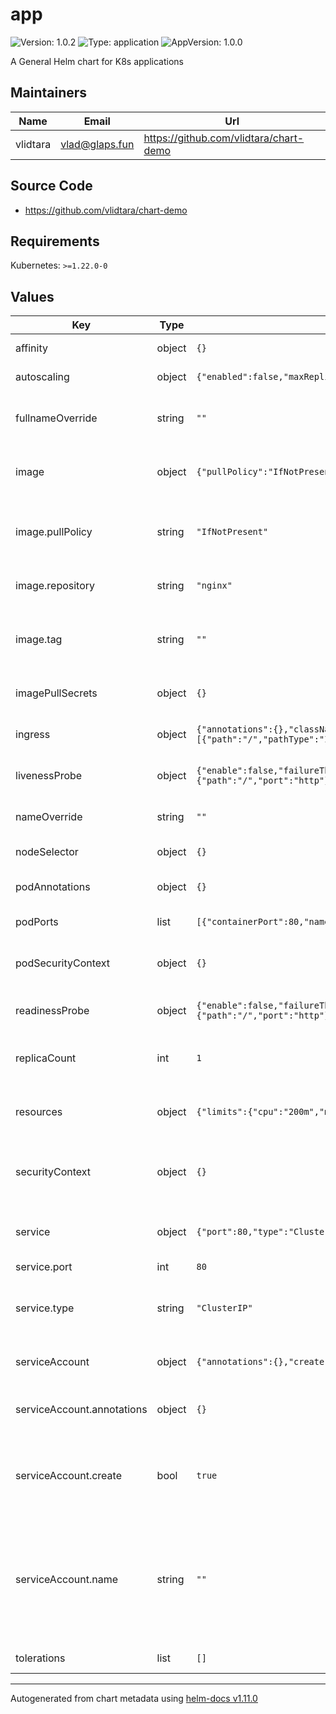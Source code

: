 # app

![Version: 1.0.2](https://img.shields.io/badge/Version-1.0.2-informational?style=flat-square) ![Type: application](https://img.shields.io/badge/Type-application-informational?style=flat-square) ![AppVersion: 1.0.0](https://img.shields.io/badge/AppVersion-1.0.0-informational?style=flat-square)

A General Helm chart for K8s applications

## Maintainers

| Name | Email | Url |
| ---- | ------ | --- |
| vlidtara | <vlad@glaps.fun> | <https://github.com/vlidtara/chart-demo> |

## Source Code

* <https://github.com/vlidtara/chart-demo>

## Requirements

Kubernetes: `>=1.22.0-0`

## Values

| Key | Type | Default | Description |
|-----|------|---------|-------------|
| affinity | object | `{}` | Affinity configuration |
| autoscaling | object | `{"enabled":false,"maxReplicas":100,"minReplicas":1,"targetCPUUtilizationPercentage":80,"targetMemoryUtilizationPercentage":80}` | Autoscaling configuration |
| fullnameOverride | string | `""` | Override the default fullname of the chart |
| image | object | `{"pullPolicy":"IfNotPresent","repository":"nginx","tag":""}` | Configuration for the container image |
| image.pullPolicy | string | `"IfNotPresent"` | Image pull policy (e.g. Always, IfNotPresent, Never) |
| image.repository | string | `"nginx"` | Image repository and name |
| image.tag | string | `""` | Overrides the image tag, default is the chart appVersion |
| imagePullSecrets | object | `{}` | Configuration for image pull secrets |
| ingress | object | `{"annotations":{},"className":"","enabled":false,"hosts":[{"host":"chart-example.local","paths":[{"path":"/","pathType":"ImplementationSpecific"}]}],"tls":[]}` | Configuration for the ingress resource |
| livenessProbe | object | `{"enable":false,"failureThreshold":3,"httpGet":{"path":"/","port":"http"},"initialDelaySeconds":30,"periodSeconds":10,"successThreshold":1,"timeoutSeconds":5}` | Liveness probe configuration |
| nameOverride | string | `""` | Override the default name of the chart |
| nodeSelector | object | `{}` | Node Selector configuration |
| podAnnotations | object | `{}` | Configuration for pod annotations |
| podPorts | list | `[{"containerPort":80,"name":"http","protocol":"TCP"}]` | Pod ports configuration |
| podSecurityContext | object | `{}` | Configuration for the pod security context |
| readinessProbe | object | `{"enable":false,"failureThreshold":3,"httpGet":{"path":"/","port":"http"},"initialDelaySeconds":5,"periodSeconds":10,"successThreshold":1,"timeoutSeconds":5}` | Readiness probe configuration |
| replicaCount | int | `1` | Number of replicas for the deployment |
| resources | object | `{"limits":{"cpu":"200m","memory":"200Mi"},"requests":{"cpu":"100m","memory":"128Mi"}}` | Configuration for resource limits and requests |
| securityContext | object | `{}` | Configuration for the security context of the container |
| service | object | `{"port":80,"type":"ClusterIP"}` | Configuration for the Kubernetes service |
| service.port | int | `80` | Service port |
| service.type | string | `"ClusterIP"` | Service type (e.g. ClusterIP, NodePort, LoadBalancer) |
| serviceAccount | object | `{"annotations":{},"create":true,"name":""}` | Configuration for the service account |
| serviceAccount.annotations | object | `{}` | Annotations to add to the service account |
| serviceAccount.create | bool | `true` | Specifies whether a service account should be created |
| serviceAccount.name | string | `""` | The name of the service account to use If not set and create is true, a name is generated using the fullname template |
| tolerations | list | `[]` | Tolerations configuration |

----------------------------------------------
Autogenerated from chart metadata using [helm-docs v1.11.0](https://github.com/norwoodj/helm-docs/releases/v1.11.0)
